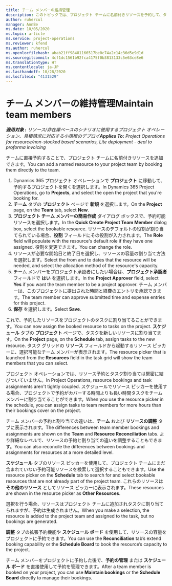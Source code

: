 ```yaml
---
title: チーム メンバーの維持管理
description: このトピックでは、プロジェクト チームに名前付きリソースを予約して、タスクに割り当てる方法を説明します。
author: ruhercul
manager: AnnBe
ms.date: 10/05/2020
ms.topic: article
ms.service: project-operations
ms.reviewer: kfend
ms.author: ruhercul
ms.openlocfilehash: abab21ff98481166517be0c74a2c14c36d5e9d1d
ms.sourcegitcommit: 4cf1dc1561b92fca4175f0b3813133c5e63ce8e6
ms.translationtype: HT
ms.contentlocale: ja-JP
ms.lasthandoff: 10/28/2020
ms.locfileid: "4131529"
---
```

# <a name="maintain-team-members"></a><span data-ttu-id="f2afb-103">チーム メンバーの維持管理</span><span class="sxs-lookup"><span data-stu-id="f2afb-103">Maintain team members</span></span>

<span data-ttu-id="f2afb-104">_**適用対象 :** リソース/非在庫ベースのシナリオに使用するプロジェクト オペレーション、見積請求に対応する小規模のデプロイ_</span><span class="sxs-lookup"><span data-stu-id="f2afb-104">_**Applies To:** Project Operations for resource/non-stocked based scenarios, Lite deployment - deal to proforma invoicing_</span></span>

<span data-ttu-id="f2afb-105">チームに直接予約することで、プロジェクト チームに名前付きリソースを追加できます。</span><span class="sxs-lookup"><span data-stu-id="f2afb-105">You can add a named resource to your project team by booking them directly to the team.</span></span>

1. <span data-ttu-id="f2afb-106">Dynamics 365 プロジェクト オペレーションで **プロジェクト** に移動して、予約するプロジェクトを開くを選択します。</span><span class="sxs-lookup"><span data-stu-id="f2afb-106">In Dynamics 365 Project Operations, go to **Projects**, and select the open the project that you're booking for.</span></span>
2. <span data-ttu-id="f2afb-107">**チーム** タブの **プロジェクト** ページで **新規** を選択します。</span><span class="sxs-lookup"><span data-stu-id="f2afb-107">On the **Project** page, on the **Team** tab, select **New**.</span></span> 
3. <span data-ttu-id="f2afb-108">**プロジェクト チーム メンバーの簡易作成** ダイアログ ボックスで、予約可能リソースを選択します。</span><span class="sxs-lookup"><span data-stu-id="f2afb-108">In the **Quick Create Project Team Member** dialog box, select the bookable resource.</span></span> <span data-ttu-id="f2afb-109">リソースのデフォルトの役割が割り当てられている場合、**役割** フィールドにその役割が入力されます。</span><span class="sxs-lookup"><span data-stu-id="f2afb-109">The **Role** field will populate with the resource's default role if they have one assigned.</span></span> <span data-ttu-id="f2afb-110">役割を変更できます。</span><span class="sxs-lookup"><span data-stu-id="f2afb-110">You can change the role.</span></span> 
4. <span data-ttu-id="f2afb-111">リソースが必要な開始日と終了日を選択し、リソースの容量の割り当て方法を選択します。</span><span class="sxs-lookup"><span data-stu-id="f2afb-111">Select the from and to dates that the resource will be needed, and select the allocation method of the resource's capacity.</span></span> 
5. <span data-ttu-id="f2afb-112">チーム メンバーをプロジェクト承認者にしたい場合は、**プロジェクト承認者** フィールドで **はい** を選択します。</span><span class="sxs-lookup"><span data-stu-id="f2afb-112">In the **Project Approver** field, select **Yes** if you want the team member to be a project approver.</span></span> <span data-ttu-id="f2afb-113">チーム メンバーは、このプロジェクトに提出された時間と経費のエントリを承認できます。</span><span class="sxs-lookup"><span data-stu-id="f2afb-113">The team member can approve submitted time and expense entries for this project.</span></span> 
6. <span data-ttu-id="f2afb-114">**保存** を選択します。</span><span class="sxs-lookup"><span data-stu-id="f2afb-114">Select **Save**.</span></span>

<span data-ttu-id="f2afb-115">これで、予約したリソースをプロジェクトのタスクに割り当てることができます。</span><span class="sxs-lookup"><span data-stu-id="f2afb-115">You can now assign the booked resource to tasks on the project.</span></span> <span data-ttu-id="f2afb-116">**スケジュール** タブの **プロジェクト** ページで、タスクを新しいリソースに割り当てます。</span><span class="sxs-lookup"><span data-stu-id="f2afb-116">On the **Project** page, on the **Schedule** tab, assign tasks to the new resource.</span></span> <span data-ttu-id="f2afb-117">タスク グリッドの **リソース** フィールドから起動するリソース ピッカーに、選択可能なチーム メンバーが表示されます。</span><span class="sxs-lookup"><span data-stu-id="f2afb-117">The resource picker that is launched from the **Resources** field in the task grid will show the team members that you can select.</span></span>


<span data-ttu-id="f2afb-118">プロジェクト オペレーションでは、リソース予約とタスク割り当ては緊密に結びついていません。</span><span class="sxs-lookup"><span data-stu-id="f2afb-118">In Project Operations, resource bookings and task assignments aren't tightly coupled.</span></span> <span data-ttu-id="f2afb-119">スケジュールでリソース ピッカーを使用する場合、プロジェクトで予約がカバーする時間よりも長い時間タスクをチーム メンバーに割り当てることができます。</span><span class="sxs-lookup"><span data-stu-id="f2afb-119">When you use the resource picker in the schedule, you can assign tasks to team members for more hours than their bookings cover on the project.</span></span>

<span data-ttu-id="f2afb-120">チーム メンバーの予約と割り当ての違いは、**チーム** および **リソースの調整** タブに表示されます。</span><span class="sxs-lookup"><span data-stu-id="f2afb-120">The differences between team member bookings and assignments are shown on the **Team** and **Resource Reconciliation** tabs.</span></span> <span data-ttu-id="f2afb-121">より詳細なレベルで、リソースの予約と割り当ての違いを調整することもできます。</span><span class="sxs-lookup"><span data-stu-id="f2afb-121">You can also reconcile the differences between bookings and assignments for resources at a more detailed level.</span></span>

<span data-ttu-id="f2afb-122">**スケジュール** タブのリソース ピッカーを使用して、プロジェクト チームにまだ含まれていない予約可能リソースを検索して選択することもできます。</span><span class="sxs-lookup"><span data-stu-id="f2afb-122">Use the resource picker on the **Schedule** tab to search for and select bookable resources that are not already part of the project team.</span></span> <span data-ttu-id="f2afb-123">これらのリソースは **その他のリソース** としてリソース ピッカーに表示されます。</span><span class="sxs-lookup"><span data-stu-id="f2afb-123">These resources are shown in the resource picker as **Other Resources**.</span></span>

<span data-ttu-id="f2afb-124">選択を行う場合、リソースはプロジェクト チームに追加されタスクに割り当てられますが、予約は生成されません。</span><span class="sxs-lookup"><span data-stu-id="f2afb-124">When you make a selection, the resource is added to the project team and assigned to the task, but no bookings are generated.</span></span>

<span data-ttu-id="f2afb-125">**調整** タブの拡張予約機能や **スケジュール ボード** を使用して、リソースの容量をプロジェクトに予約できます。</span><span class="sxs-lookup"><span data-stu-id="f2afb-125">You can use the **Reconciliation** tab’s extend booking capability or the **Schedule Board** to book the resource’s capacity to the project.</span></span>

<span data-ttu-id="f2afb-126">チーム メンバーをプロジェクトに予約した後で、**予約の管理** または **スケジュール ボード** を直接使用して予約を管理できます。</span><span class="sxs-lookup"><span data-stu-id="f2afb-126">After a team member is booked on your project, you can use **Maintain bookings** or the **Schedule Board** directly to manage their bookings.</span></span>
